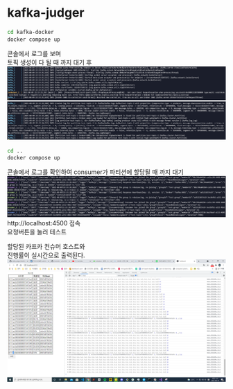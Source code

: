 # kafka-judger  


```bash
cd kafka-docker  
docker compose up  
```
콘솔에서 로그를 보며  
토픽 생성이 다 될 때 까지 대기 후  
![1](https://github.com/vcho1958/kafka-judger/blob/main/1.PNG)  
![2](https://github.com/vcho1958/kafka-judger/blob/main/2.PNG)  
```bash
cd ..  
docker compose up  
```
  
콘솔에서 로그를 확인하여 consumer가 파티션에 할당될 때 까지 대기  
  ![3](https://github.com/vcho1958/kafka-judger/blob/main/3.PNG)  
http://localhost:4500 접속  
요청버튼을 눌러 테스트  
  
할당된 카프카 컨슈머 호스트와  
진행률이 실시간으로 출력된다.  
![4](https://github.com/vcho1958/kafka-judger/blob/main/4.png)  

